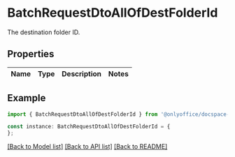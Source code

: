 # BatchRequestDtoAllOfDestFolderId

The destination folder ID.

## Properties

Name | Type | Description | Notes
------------ | ------------- | ------------- | -------------

## Example

```typescript
import { BatchRequestDtoAllOfDestFolderId } from '@onlyoffice/docspace-api-sdk';

const instance: BatchRequestDtoAllOfDestFolderId = {
};
```

[[Back to Model list]](../README.md#documentation-for-models) [[Back to API list]](../README.md#documentation-for-api-endpoints) [[Back to README]](../README.md)
